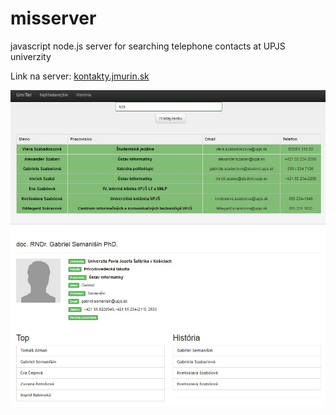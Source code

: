 # misserver
javascript node.js server for searching telephone contacts at UPJS univerzity

Link na server: [kontakty.jmurin.sk](http://kontakty.jmurin.sk)

<img src="unitel.jpg" alt="Drawing" width="600"/>
